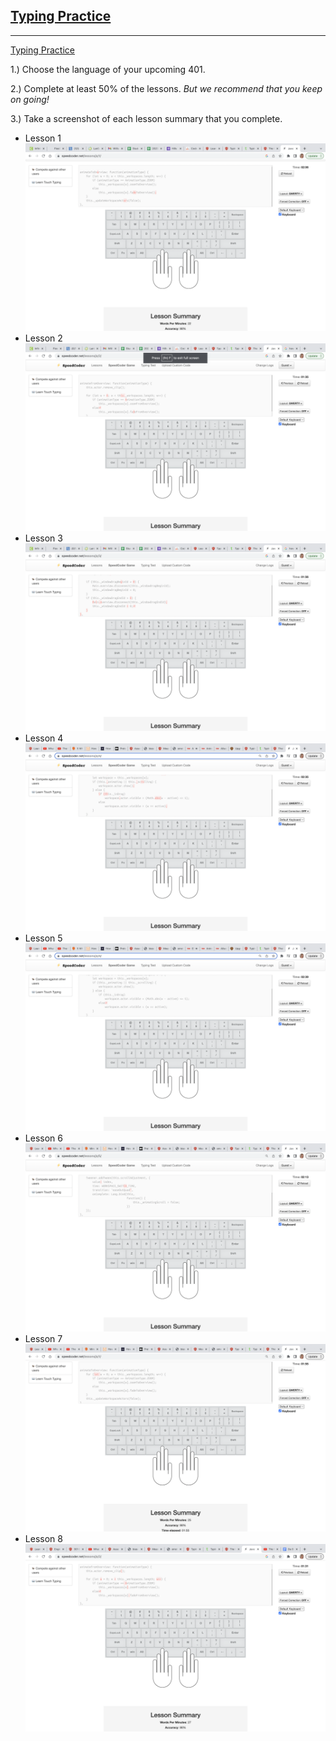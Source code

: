 ## [Typing Practice](https://codefellows.github.io/common_curriculum/prework/typing)
___

[Typing Practice](https://www.speedcoder.net/lessons/js/1/)

1.) Choose the language of your upcoming 401.

2.) Complete at least 50% of the lessons. *But we recommend that you keep on going!*

3.) Take a screenshot of each lesson summary that you complete.

* Lesson 1 ![Lesson 1](img/typing-lesson-01.png)
* Lesson 2 ![Lesson 2](img/typing-lesson-02.png)
* Lesson 3 ![Lesson 3](img/typing-lesson-03.png)
* Lesson 4 ![Lesson 4](img/typing-lesson-04.png)
* Lesson 5 ![Lesson 5](img/typing-lesson-05.png)
* Lesson 6 ![Lesson 6](img/typing-lesson-06.png)
* Lesson 7 ![Lesson 7](img/typing-lesson-07.png)
* Lesson 8 ![Lesson 8](img/typing-lesson-08.png)

